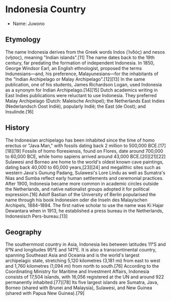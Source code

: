 # Indonesia Country

- Name: Juwono

## Etymology

The name Indonesia derives from the Greek words Indos (Ἰνδός) and nesos (νῆσος), meaning "Indian islands".[11] The name dates back to the 19th century, far predating the formation of independent Indonesia. In 1850, George Windsor Earl, an English ethnologist, proposed the terms Indunesians—and, his preference, Malayunesians—for the inhabitants of the "Indian Archipelago or Malay Archipelago".[12][13] In the same publication, one of his students, James Richardson Logan, used Indonesia as a synonym for Indian Archipelago.[14][15] Dutch academics writing in East Indies publications were reluctant to use Indonesia. They preferred Malay Archipelago (Dutch: Maleische Archipel); the Netherlands East Indies (Nederlandsch Oost Indië), popularly Indië; the East (de Oost); and Insulinde.[16]

## History

The Indonesian archipelago has been inhabited since the time of homo erectus or "Java Man," with fossils dating back 2 million to 500,000 BCE.[17][18][19] Fossils of homo floresiensis, found on Flores, date around 700,000 to 60,000 BCE, while homo sapiens arrived around 43,000 BCE.[20][21][22] Sulawesi and Borneo are home to the world's oldest known cave paintings, dating back 40,000 to 60,000 years,[23][24] and megalithic sites such as western Java's Gunung Padang, Sulawesi's Lore Lindu as well as Sumatra's Nias and Sumba reflect early human settlements and ceremonial practices.
After 1900, Indonesia became more common in academic circles outside the Netherlands, and native nationalist groups adopted it for political expression.[16] Adolf Bastian of the University of Berlin popularised the name through his book Indonesien oder die Inseln des Malayischen Archipels, 1884–1894. The first native scholar to use the name was Ki Hajar Dewantara when in 1913, he established a press bureau in the Netherlands, Indonesisch Pers-bureau.[13]

## Geography

The southernmost country in Asia, Indonesia lies between latitudes 11°S and 6°N and longitudes 95°E and 141°E. It is also a transcontinental country, spanning Southeast Asia and Oceania and is the world's largest archipelagic state, stretching 5,120 kilometres (3,181 mi) from east to west and 1,760 kilometres (1,094 mi) from north to south.[76] According to the Coordinating Ministry for Maritime and Investment Affairs, Indonesia consists of 17,504 islands, with 16,056 registered at the UN and around 922 permanently inhabited.[77][78] Its five largest islands are Sumatra, Java, Borneo (shared with Brunei and Malaysia), Sulawesi, and New Guinea (shared with Papua New Guinea).[79]
